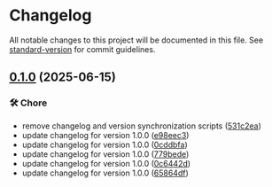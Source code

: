 # Changelog

All notable changes to this project will be documented in this file. See [standard-version](https://github.com/conventional-changelog/standard-version) for commit guidelines.

## [0.1.0](https://github.com/ThomasFourties/sc-planner/compare/v1.0.0...v0.1.0) (2025-06-15)


### 🛠️ Chore

* remove changelog and version synchronization scripts ([531c2ea](https://github.com/ThomasFourties/sc-planner/commit/531c2ea44528983b7629355c0e4f1f57e6a6eba0))
* update changelog for version 1.0.0 ([e98eec3](https://github.com/ThomasFourties/sc-planner/commit/e98eec31ad9871636d4e0bcd0ae25663b5d9976a))
* update changelog for version 1.0.0 ([0cddbfa](https://github.com/ThomasFourties/sc-planner/commit/0cddbfad03ec9bc464ad05211b7f76e55a9a4edc))
* update changelog for version 1.0.0 ([779bede](https://github.com/ThomasFourties/sc-planner/commit/779bede309b2e79ce0a25f0d96ee390fbb4646a7))
* update changelog for version 1.0.0 ([0c6442d](https://github.com/ThomasFourties/sc-planner/commit/0c6442d1fefcc78e4867e751fb548eb1e79fb199))
* update changelog for version 1.0.0 ([65864df](https://github.com/ThomasFourties/sc-planner/commit/65864dfac82c1e3e15260a5935d17333a3c24e49))
